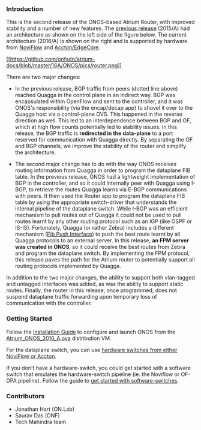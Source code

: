 ### Introduction

This is the second release of the ONOS-based Atrium Router, with improved stability and a number of new features. The [previous release](https://github.com/onfsdn/atrium-docs/wiki/Introduction-(15A)#atrium-release-2015a) (2015/A) had an architecture as shown on the left side of the figure below. The current architecture (2016/A) is shown on the right and is supported by hardware from [NoviFlow](http://noviflow.com/products/noviswitch/) and [Accton/EdgeCore](http://www.edge-core.com/prodcat.asp?c=1).

[[https://github.com/onfsdn/atrium-docs/blob/master/16A/ONOS/pics/router.png]]

There are two major changes:
* In the previous release, BGP traffic from peers (dotted line above) reached Quagga in the control plane in an indirect way. BGP was encapsulated within OpenFlow and sent to the controller, and it was ONOS's responsibility (via the encap/decap app) to shovel it over to the Quagga host via a control-plane OVS. This happened in the reverse direction as well. This led to an interdependence between BGP and OF, which at high flow counts potentially led to stability issues. In this release, the BGP traffic is **redirected in the data-plane** to a port reserved for communication with Quagga directly. By separating the OF and BGP channels, we improve the stability of the router and simplify the architecture.

* The second major change has to do with the way ONOS receives routing information from Quagga in order to program the dataplane FIB table. In the previous release, ONOS had a lightweight implementation of BGP in the controller, and so it could internally peer with Quagga using I-BGP, to retrieve the routes Quagga learns via E-BGP communications with peers. It then used the Router app to program the dataplane FIB table by using the appropriate switch-driver that understands the internal pipeline of the dataplane switch. While I-BGP was an efficient mechanism to pull routes out of Quagga it could not be used to pull routes learnt by any other routing protocol such as an IGP (like OSPF or IS-IS). Fortunately, Quagga (or rather Zebra) includes a different mechanism ([Fib Push Interface](http://www.nongnu.org/quagga/docs/docs-info.html#zebra-FIB-push-interface)) to push the best route learnt by all Quagga protocols to an external server. In this release, **an FPM server was created in ONOS**, so it could receive the best routes from Zebra and program the dataplane switch. By implementing the FPM protocol, this release paves the path for the Atrium router to potentially support all routing protocols implemented by Quagga.

In addition to the two major changes, the ability to support both vlan-tagged and untagged interfaces was added, as was the ability to support static routes. Finally, the router in this release, once programmed, does not suspend dataplane traffic forwarding upon temporary loss of communication with the controller.

### Getting Started

Follow the [Installation Guide](https://github.com/onfsdn/atrium-docs/wiki/Installation-Guide-ONOS-Based-Router-16A) to configure and launch ONOS from the [Atrium_ONOS_2016_A.ova](https://github.com/onfsdn/atrium-docs/wiki) distribution VM.

For the dataplane switch, you can use [hardware switches from either NoviFlow or Accton](https://github.com/onfsdn/atrium-docs/wiki/Hardware-Install-ONOS-Router-16A).

If you don't have a hardware-switch, you could get started with a software switch that emulates the hardware-switch pipeline (ie. the Noviflow or OF-DPA pipeline). Follow the guide to [get started with software-switches](https://github.com/onfsdn/atrium-docs/wiki/Software-Install-ONOS-Router-16A).

### Contributors
* Jonathan Hart (ON.Lab)
* Saurav Das (ONF)
* Tech Mahindra team
